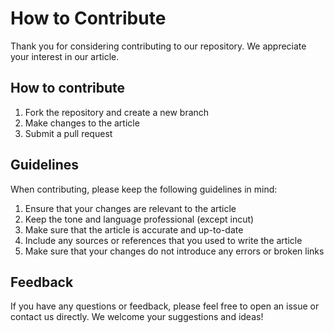 # How to Contribute
Thank you for considering contributing to our repository. We appreciate your interest in our article.

## How to contribute
1. Fork the repository and create a new branch
2. Make changes to the article
3. Submit a pull request

## Guidelines
When contributing, please keep the following guidelines in mind:
1. Ensure that your changes are relevant to the article
2. Keep the tone and language professional (except incut)
3. Make sure that the article is accurate and up-to-date
4. Include any sources or references that you used to write the article
5. Make sure that your changes do not introduce any errors or broken links

## Feedback
If you have any questions or feedback, please feel free to open an issue or contact us directly. We welcome your suggestions and ideas!